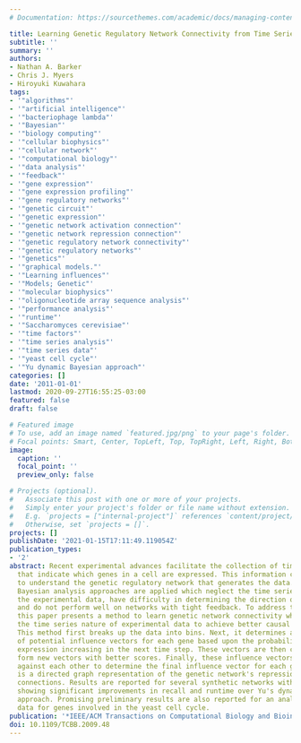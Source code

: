 ```yaml
---
# Documentation: https://sourcethemes.com/academic/docs/managing-content/

title: Learning Genetic Regulatory Network Connectivity from Time Series Data
subtitle: ''
summary: ''
authors:
- Nathan A. Barker
- Chris J. Myers
- Hiroyuki Kuwahara
tags:
- '"algorithms"'
- '"artificial intelligence"'
- '"bacteriophage lambda"'
- '"Bayesian"'
- '"biology computing"'
- '"cellular biophysics"'
- '"cellular network"'
- '"computational biology"'
- '"data analysis"'
- '"feedback"'
- '"gene expression"'
- '"gene expression profiling"'
- '"gene regulatory networks"'
- '"genetic circuit"'
- '"genetic expression"'
- '"genetic network activation connection"'
- '"genetic network repression connection"'
- '"genetic regulatory network connectivity"'
- '"genetic regulatory networks"'
- '"genetics"'
- '"graphical models."'
- '"Learning influences"'
- '"Models; Genetic"'
- '"molecular biophysics"'
- '"oligonucleotide array sequence analysis"'
- '"performance analysis"'
- '"runtime"'
- '"Saccharomyces cerevisiae"'
- '"time factors"'
- '"time series analysis"'
- '"time series data"'
- '"yeast cell cycle"'
- '"Yu dynamic Bayesian approach"'
categories: []
date: '2011-01-01'
lastmod: 2020-09-27T16:55:25-03:00
featured: false
draft: false

# Featured image
# To use, add an image named `featured.jpg/png` to your page's folder.
# Focal points: Smart, Center, TopLeft, Top, TopRight, Left, Right, BottomLeft, Bottom, BottomRight.
image:
  caption: ''
  focal_point: ''
  preview_only: false

# Projects (optional).
#   Associate this post with one or more of your projects.
#   Simply enter your project's folder or file name without extension.
#   E.g. `projects = ["internal-project"]` references `content/project/deep-learning/index.md`.
#   Otherwise, set `projects = []`.
projects: []
publishDate: '2021-01-15T17:11:49.119054Z'
publication_types:
- '2'
abstract: Recent experimental advances facilitate the collection of time series data
  that indicate which genes in a cell are expressed. This information can be used
  to understand the genetic regulatory network that generates the data. Typically,
  Bayesian analysis approaches are applied which neglect the time series nature of
  the experimental data, have difficulty in determining the direction of causality,
  and do not perform well on networks with tight feedback. To address these problems,
  this paper presents a method to learn genetic network connectivity which exploits
  the time series nature of experimental data to achieve better causal predictions.
  This method first breaks up the data into bins. Next, it determines an initial set
  of potential influence vectors for each gene based upon the probability of the gene's
  expression increasing in the next time step. These vectors are then combined to
  form new vectors with better scores. Finally, these influence vectors are competed
  against each other to determine the final influence vector for each gene. The result
  is a directed graph representation of the genetic network's repression and activation
  connections. Results are reported for several synthetic networks with tight feedback
  showing significant improvements in recall and runtime over Yu's dynamic Bayesian
  approach. Promising preliminary results are also reported for an analysis of experimental
  data for genes involved in the yeast cell cycle.
publication: '*IEEE/ACM Transactions on Computational Biology and Bioinformatics*'
doi: 10.1109/TCBB.2009.48
---
```

